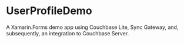 # UserProfileDemo
A Xamarin.Forms demo app using Couchbase Lite, Sync Gateway, and, subsequently, an integration to Couchbase Server.
